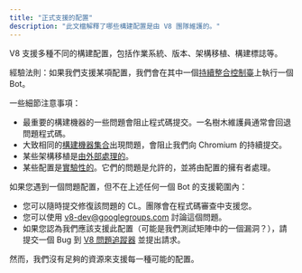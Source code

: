 ```yaml
---
title: "正式支援的配置"
description: "此文檔解釋了哪些構建配置是由 V8 團隊維護的。"
---
```

V8 支援多種不同的構建配置，包括作業系統、版本、架構移植、構建標誌等。

經驗法則：如果我們支援某項配置，我們會在其中一個[持續整合控制臺](https://ci.chromium.org/p/v8/g/main/console)上執行一個 Bot。

一些細節注意事項：

- 最重要的構建機器的一些問題會阻止程式碼提交。一名樹木維護員通常會回退問題程式碼。
- 大致相同的[構建機器集合](https://chromium.googlesource.com/infra/infra/+/main/infra/services/lkgr_finder/config/v8_cfg.pyl)出現問題，會阻止我們向 Chromium 的持續提交。
- 某些架構移植是[由外部處理的](/docs/ports)。
- 某些配置是[實驗性的](https://ci.chromium.org/p/v8/g/experiments/console)。它們的問題是允許的，並將由配置的擁有者處理。

如果您遇到一個問題配置，但不在上述任何一個 Bot 的支援範圍內：

- 您可以隨時提交修復該問題的 CL。團隊會在程式碼審查中支援您。
- 您可以使用 [v8-dev@googlegroups.com](mailto:v8-dev@googlegroups.com) 討論這個問題。
- 如果您認為我們應該支援此配置（可能是我們測試矩陣中的一個漏洞？），請提交一個 Bug 到 [V8 問題追蹤器](https://bugs.chromium.org/p/v8/issues/entry) 並提出請求。

然而，我們沒有足夠的資源來支援每一種可能的配置。
